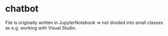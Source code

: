 # chatbot

File is originally written in JupyterNotebook => not divided into small classes as e.g. working with Visual Studio. 